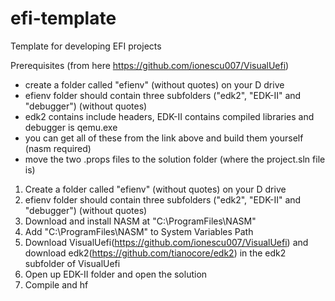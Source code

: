 # efi-template
Template for developing EFI projects

Prerequisites (from here https://github.com/ionescu007/VisualUefi)
- create a folder called "efienv" (without quotes) on your D drive
- efienv folder should contain three subfolders ("edk2", "EDK-II" and "debugger") (without quotes)
- edk2 contains include headers, EDK-II contains compiled libraries and debugger is qemu.exe
- you can get all of these from the link above and build them yourself (nasm required)
- move the two .props files to the solution folder (where the project.sln file is)

1. Create a folder called "efienv" (without quotes) on your D drive
2. efienv folder should contain three subfolders ("edk2", "EDK-II" and "debugger") (without quotes)
3. Download and install NASM at "C:\ProgramFiles\NASM\"
4. Add "C:\ProgramFiles\NASM\" to System Variables Path
5. Download VisualUefi(https://github.com/ionescu007/VisualUefi) and download edk2(https://github.com/tianocore/edk2) in the edk2 subfolder of VisualUefi
6. Open up EDK-II folder and open the solution
7. Compile and hf
